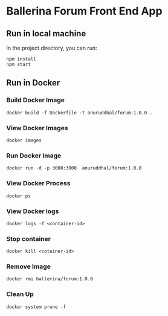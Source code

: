 # Ballerina Forum Front End App 

## Run in local machine

In the project directory, you can run:

```
npm install
npm start
```

## Run in Docker

### Build Docker Image

```
docker build -f Dockerfile -t anuruddhal/forum:1.0.0 .
```

### View Docker Images
```
docker images
```

### Run Docker Image

```
docker run -d -p 3000:3000  anuruddhal/forum:1.0.0
```

### View Docker Process
```
docker ps
```

### View Docker logs
```
docker logs -f <container-id>
```

### Stop container
```
docker kill <cotainer-id>
```

### Remove Image
```
docker rmi ballerina/forum:1.0.0 
```

### Clean Up
```
docker system prune -f
```